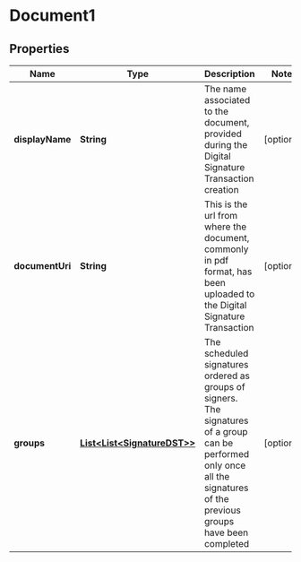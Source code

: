 

# Document1

## Properties

Name | Type | Description | Notes
------------ | ------------- | ------------- | -------------
**displayName** | **String** | The name associated to the document, provided during the Digital Signature Transaction creation |  [optional]
**documentUri** | **String** | This is the url from where the document, commonly in pdf format, has been uploaded to the Digital Signature Transaction |  [optional]
**groups** | [**List&lt;List&lt;SignatureDST&gt;&gt;**](List.md) | The scheduled signatures ordered as groups of signers. The signatures of a group can be performed only once all the signatures of the previous groups have been completed  |  [optional]



